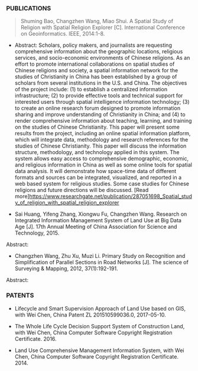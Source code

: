 ### PUBLICATIONS
> Shuming Bao, Changzhen Wang, Miao Shui. A Spatial Study of Religion with Spatial Religion Explorer [C]. International Conference on Geoinformatics. IEEE, 2014:1-8.
* Abstract: Scholars, policy makers, and journalists are requesting comprehensive information about the geographic locations, religious services, and socio-economic environments of Chinese religions. As an effort to promote international collaborations on spatial studies of Chinese religions and society, a spatial information network for the studies of Christianity in China has been established by a group of scholars from several institutions in the U.S. and China. The objectives of the project include: (1) to establish a centralized information infrastructure; (2) to provide effective tools and technical support for interested users through spatial intelligence information technology; (3) to create an online research forum designed to promote information sharing and improve understanding of Christianity in China; and (4) to render comprehensive information about teaching, learning, and training on the studies of Chinese Christianity. This paper will present some results from the project, including an online spatial information platform, which will integrate data, methodology and research references for the studies of Chinese Christianity. This paper will discuss the information structure, methodology, and technology applied in this system. The system allows easy access to comprehensive demographic, economic, and religious information in China as well as some online tools for spatial data analysis. It will demonstrate how space-time data of different formats and sources can be integrated, visualized, and reported in a web based system for religious studies. Some case studies for Chinese religions and future directions will be discussed. [Read more]https://www.researchgate.net/publication/287051698_Spatial_study_of_religion_with_spatial_religion_explorer

- Sai Huang, Yifeng Zhang, Xiongwu Fu, Changzhen Wang. Research on Integrated Information Management System of Land Use at Big Data Age [J]. 17th Annual Meeting of China Association for Science and Technology, 2015.

Abstract:


- Changzhen Wang, Zhu Xu, Muzi Li. Primary Study on Recognition and Simplification of Parallel Sections in Road Networks [J]. The science of Surveying & Mapping, 2012, 37(1):192-191.

Abstract:


### PATENTS
- Lifecycle and Smart Supervision Approach of Land Use based on GIS, with Wei Chen, China Patent ZL 201510599036.0, 2017-05-10.

- The Whole Life Cycle Decision Support System of Construction Land, with Wei Chen, China Computer Software Copyright Registration Certificate. 2016.

- Land Use Comprehensive Management Information System, with Wei Chen, China Computer Software Copyright Registration Certificate. 2014.
